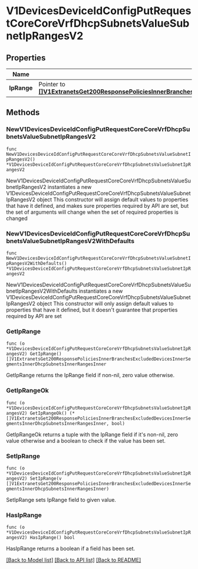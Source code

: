 # V1DevicesDeviceIdConfigPutRequestCoreCoreVrfDhcpSubnetsValueSubnetIpRangesV2

## Properties

Name | Type | Description | Notes
------------ | ------------- | ------------- | -------------
**IpRange** | Pointer to [**[]V1ExtranetsGet200ResponsePoliciesInnerBranchesExcludedDevicesInnerSegmentsInnerDhcpSubnetsInnerRangesInner**](V1ExtranetsGet200ResponsePoliciesInnerBranchesExcludedDevicesInnerSegmentsInnerDhcpSubnetsInnerRangesInner.md) |  | [optional] 

## Methods

### NewV1DevicesDeviceIdConfigPutRequestCoreCoreVrfDhcpSubnetsValueSubnetIpRangesV2

`func NewV1DevicesDeviceIdConfigPutRequestCoreCoreVrfDhcpSubnetsValueSubnetIpRangesV2() *V1DevicesDeviceIdConfigPutRequestCoreCoreVrfDhcpSubnetsValueSubnetIpRangesV2`

NewV1DevicesDeviceIdConfigPutRequestCoreCoreVrfDhcpSubnetsValueSubnetIpRangesV2 instantiates a new V1DevicesDeviceIdConfigPutRequestCoreCoreVrfDhcpSubnetsValueSubnetIpRangesV2 object
This constructor will assign default values to properties that have it defined,
and makes sure properties required by API are set, but the set of arguments
will change when the set of required properties is changed

### NewV1DevicesDeviceIdConfigPutRequestCoreCoreVrfDhcpSubnetsValueSubnetIpRangesV2WithDefaults

`func NewV1DevicesDeviceIdConfigPutRequestCoreCoreVrfDhcpSubnetsValueSubnetIpRangesV2WithDefaults() *V1DevicesDeviceIdConfigPutRequestCoreCoreVrfDhcpSubnetsValueSubnetIpRangesV2`

NewV1DevicesDeviceIdConfigPutRequestCoreCoreVrfDhcpSubnetsValueSubnetIpRangesV2WithDefaults instantiates a new V1DevicesDeviceIdConfigPutRequestCoreCoreVrfDhcpSubnetsValueSubnetIpRangesV2 object
This constructor will only assign default values to properties that have it defined,
but it doesn't guarantee that properties required by API are set

### GetIpRange

`func (o *V1DevicesDeviceIdConfigPutRequestCoreCoreVrfDhcpSubnetsValueSubnetIpRangesV2) GetIpRange() []V1ExtranetsGet200ResponsePoliciesInnerBranchesExcludedDevicesInnerSegmentsInnerDhcpSubnetsInnerRangesInner`

GetIpRange returns the IpRange field if non-nil, zero value otherwise.

### GetIpRangeOk

`func (o *V1DevicesDeviceIdConfigPutRequestCoreCoreVrfDhcpSubnetsValueSubnetIpRangesV2) GetIpRangeOk() (*[]V1ExtranetsGet200ResponsePoliciesInnerBranchesExcludedDevicesInnerSegmentsInnerDhcpSubnetsInnerRangesInner, bool)`

GetIpRangeOk returns a tuple with the IpRange field if it's non-nil, zero value otherwise
and a boolean to check if the value has been set.

### SetIpRange

`func (o *V1DevicesDeviceIdConfigPutRequestCoreCoreVrfDhcpSubnetsValueSubnetIpRangesV2) SetIpRange(v []V1ExtranetsGet200ResponsePoliciesInnerBranchesExcludedDevicesInnerSegmentsInnerDhcpSubnetsInnerRangesInner)`

SetIpRange sets IpRange field to given value.

### HasIpRange

`func (o *V1DevicesDeviceIdConfigPutRequestCoreCoreVrfDhcpSubnetsValueSubnetIpRangesV2) HasIpRange() bool`

HasIpRange returns a boolean if a field has been set.


[[Back to Model list]](../README.md#documentation-for-models) [[Back to API list]](../README.md#documentation-for-api-endpoints) [[Back to README]](../README.md)


